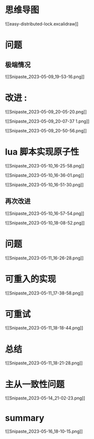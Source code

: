 

# 思维导图  

![[easy-distributed-lock.excalidraw]] 
 


# 问题

## 极端情况 

![[Snipaste_2023-05-09_19-53-16.png]]

# 改进 : 

![[Snipaste_2023-05-09_20-05-20.png]]

![[Snipaste_2023-05-09_20-07-37 1.png]]


![[Snipaste_2023-05-09_20-50-56.png]]

# lua 脚本实现原子性

![[Snipaste_2023-05-10_16-25-58.png]]

![[Snipaste_2023-05-10_16-36-01.png]]

![[Snipaste_2023-05-10_16-51-30.png]]


## 再次改进

![[Snipaste_2023-05-10_16-57-54.png]]

![[Snipaste_2023-05-10_18-08-52.png]]

# 问题

![[Snipaste_2023-05-11_16-26-28.png]]

# 可重入的实现

![[Snipaste_2023-05-11_17-38-58.png]]

# 可重试

![[Snipaste_2023-05-11_18-18-44.png]]

# 总结

![[Snipaste_2023-05-11_18-21-28.png]]

# 主从一致性问题

![[Snipaste_2023-05-14_21-02-23.png]]

# summary

![[Snipaste_2023-05-16_18-10-15.png]]